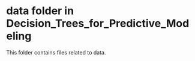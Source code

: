 # data folder in Decision_Trees_for_Predictive_Modeling 
This folder contains files related to data. 
